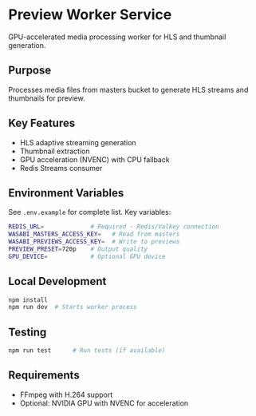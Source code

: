 # Preview Worker Service

GPU-accelerated media processing worker for HLS and thumbnail generation.

## Purpose
Processes media files from masters bucket to generate HLS streams and thumbnails for preview.

## Key Features
- HLS adaptive streaming generation
- Thumbnail extraction
- GPU acceleration (NVENC) with CPU fallback
- Redis Streams consumer

## Environment Variables
See `.env.example` for complete list. Key variables:
```bash
REDIS_URL=             # Required - Redis/Valkey connection
WASABI_MASTERS_ACCESS_KEY=   # Read from masters
WASABI_PREVIEWS_ACCESS_KEY=  # Write to previews
PREVIEW_PRESET=720p    # Output quality
GPU_DEVICE=            # Optional GPU device
```

## Local Development
```bash
npm install
npm run dev  # Starts worker process
```

## Testing
```bash
npm run test      # Run tests (if available)
```

## Requirements
- FFmpeg with H.264 support
- Optional: NVIDIA GPU with NVENC for acceleration